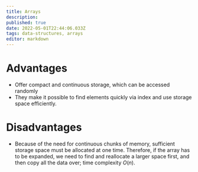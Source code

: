 ```yaml
---
title: Arrays
description: 
published: true
date: 2022-05-01T22:44:06.033Z
tags: data-structures, arrays
editor: markdown
---
```


# Advantages
- Offer compact and continuous storage, which can be accessed randomly
- They make it possible to find elements quickly via index and use storage space efficiently.
# Disadvantages
- Because of the need for continuous chunks of memory, sufficient storage space must be allocated at one time. Therefore, if the array has to be expanded, we need to find and reallocate a larger space first, and then copy all the data over; time complexity $O(n)$.